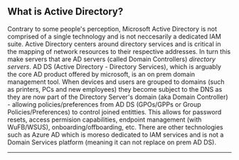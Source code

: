 ## What is Active Directory?

Contrary to some people's perception, Microsoft Active Directory is not comprised of a single technology and is not neccesarily a dedicated IAM suite. Active Directory centers around directory services and is critical in the mapping of network resources to their respective addresses. In turn this make servers that are AD servers (called Domain Controllers) *directory servers*. AD DS (Active Directory - Directory Services), which is arguably the core AD product offered by microsoft, is an on prem domain management tool. When devices and users are grouped to domains (such as printers, PCs and new employees) they become subject to the DNS as they are now part of the Directory Server's domain (aka Domain Controller) - allowing policies/preferences from AD DS (GPOs/GPPs or Group Policies/Preferences) to control joined entitties. This allows for password resets, access permision capabilities,  endpoint management (with WuFB/WSUS), onboarding/offboarding, etc. There are other technologies such as Azure AD which is moreso dedicated to IAM services and is not a Domain Services platform (meaning it can not replace on prem AD DS).

---



